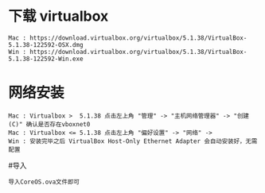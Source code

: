 # 下载 virtualbox 
    
    Mac : https://download.virtualbox.org/virtualbox/5.1.38/VirtualBox-5.1.38-122592-OSX.dmg
    Win : https://download.virtualbox.org/virtualbox/5.1.38/VirtualBox-5.1.38-122592-Win.exe
   
# 网络安装
    
    Mac : Virtualbox >  5.1.38 点击左上角 "管理" -> "主机网络管理器" -> "创建(C)" 确认是否存在vboxnet0
    Mac : Virtualbox <= 5.1.38 点击左上角 "偏好设置" -> "网络" ->
    Win : 安装完毕之后 VirtualBox Host-Only Ethernet Adapter 会自动安装好，无需配置
 
#导入
    
    导入CoreOS.ova文件即可
